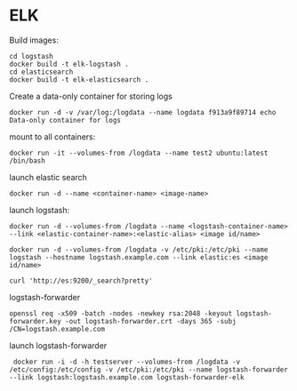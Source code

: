 # ELK

Build images:
```
cd logstash
docker build -t elk-logstash .
cd elasticsearch
docker build -t elk-elasticsearch .
```

Create a data-only container for storing logs
```
docker run -d -v /var/log:/logdata --name logdata f913a9f89714 echo Data-only container for logs
```

mount to all containers:
```
docker run -it --volumes-from /logdata --name test2 ubuntu:latest /bin/bash
```

launch elastic search
```
docker run -d --name <container-name> <image-name>
```

launch logstash:

```
docker run -d --volumes-from /logdata --name <logstash-container-name> --link <elastic-container-name>:<elastic-alias> <image id/name>
```

```
docker run -d --volumes-from /logdata -v /etc/pki:/etc/pki --name logstash --hostname logstash.example.com --link elastic:es <image id/name>
```


```
curl 'http://es:9200/_search?pretty'
```

logstash-forwarder
```
openssl req -x509 -batch -nodes -newkey rsa:2048 -keyout logstash-forwarder.key -out logstash-forwarder.crt -days 365 -subj /CN=logstash.example.com
```

launch logstash-forwarder
```
 docker run -i -d -h testserver --volumes-from /logdata -v /etc/config:/etc/config -v /etc/pki:/etc/pki --name logstash-forwarder --link logstash:logstash.example.com logstash-forwarder-elk
```
